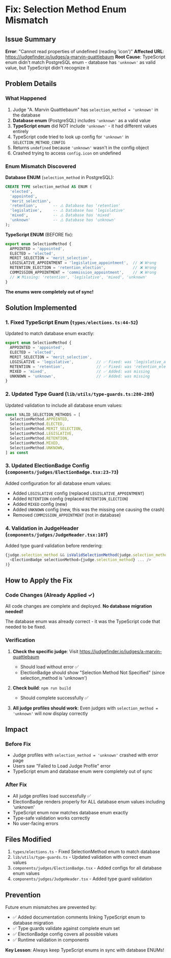 # Fix: Selection Method Enum Mismatch

## Issue Summary

**Error**: "Cannot read properties of undefined (reading 'icon')"
**Affected URL**: https://judgefinder.io/judges/a-marvin-quattlebaum
**Root Cause**: TypeScript enum didn't match PostgreSQL enum - database has `'unknown'` as valid value, but TypeScript didn't recognize it

## Problem Details

### What Happened
1. Judge "A. Marvin Quattlebaum" has `selection_method = 'unknown'` in the database
2. **Database enum** (PostgreSQL) includes `'unknown'` as a valid value
3. **TypeScript enum** did NOT include `'unknown'` - it had different values entirely
4. TypeScript code tried to look up config for `'unknown'` in `SELECTION_METHOD_CONFIG`
5. Returns `undefined` because `'unknown'` wasn't in the config object
6. Crashed trying to access `config.icon` on undefined

### Enum Mismatch Discovered

**Database ENUM** (`selection_method` in PostgreSQL):
```sql
CREATE TYPE selection_method AS ENUM (
  'elected',
  'appointed',
  'merit_selection',
  'retention',       -- ⚠️ Database has 'retention'
  'legislative',     -- ⚠️ Database has 'legislative'
  'mixed',           -- ⚠️ Database has 'mixed'
  'unknown'          -- ⚠️ Database has 'unknown'
);
```

**TypeScript ENUM** (BEFORE fix):
```typescript
export enum SelectionMethod {
  APPOINTED = 'appointed',
  ELECTED = 'elected',
  MERIT_SELECTION = 'merit_selection',
  LEGISLATIVE_APPOINTMENT = 'legislative_appointment',  // ❌ Wrong
  RETENTION_ELECTION = 'retention_election',            // ❌ Wrong
  COMMISSION_APPOINTMENT = 'commission_appointment',    // ❌ Wrong
  // ❌ Missing: 'retention', 'legislative', 'mixed', 'unknown'
}
```

**The enums were completely out of sync!**

## Solution Implemented

### 1. Fixed TypeScript Enum (`types/elections.ts:44-52`)
Updated to match database enum exactly:
```typescript
export enum SelectionMethod {
  APPOINTED = 'appointed',
  ELECTED = 'elected',
  MERIT_SELECTION = 'merit_selection',
  LEGISLATIVE = 'legislative',          // ✅ Fixed: was 'legislative_appointment'
  RETENTION = 'retention',              // ✅ Fixed: was 'retention_election'
  MIXED = 'mixed',                      // ✅ Added: was missing
  UNKNOWN = 'unknown',                  // ✅ Added: was missing
}
```

### 2. Updated Type Guard (`lib/utils/type-guards.ts:280-288`)
Updated validation to include all database enum values:
```typescript
const VALID_SELECTION_METHODS = [
  SelectionMethod.APPOINTED,
  SelectionMethod.ELECTED,
  SelectionMethod.MERIT_SELECTION,
  SelectionMethod.LEGISLATIVE,
  SelectionMethod.RETENTION,
  SelectionMethod.MIXED,
  SelectionMethod.UNKNOWN,
] as const
```

### 3. Updated ElectionBadge Config (`components/judges/ElectionBadge.tsx:23-73`)
Added configuration for all database enum values:
- Added `LEGISLATIVE` config (replaced `LEGISLATIVE_APPOINTMENT`)
- Added `RETENTION` config (replaced `RETENTION_ELECTION`)
- Added `MIXED` config (new)
- Added `UNKNOWN` config (new, this was the missing one causing the crash)
- Removed `COMMISSION_APPOINTMENT` (not in database)

### 4. Validation in JudgeHeader (`components/judges/JudgeHeader.tsx:107`)
Added type guard validation before rendering:
```typescript
{judge.selection_method && isValidSelectionMethod(judge.selection_method) && (
  <ElectionBadge selectionMethod={judge.selection_method} ... />
)}
```

## How to Apply the Fix

### Code Changes (Already Applied ✓)
All code changes are complete and deployed. **No database migration needed!**

The database enum was already correct - it was the TypeScript code that needed to be fixed.

### Verification

1. **Check the specific judge**: Visit https://judgefinder.io/judges/a-marvin-quattlebaum
   - Should load without error ✅
   - ElectionBadge should show "Selection Method Not Specified" (since selection_method is 'unknown')

2. **Check build**: `npm run build`
   - Should complete successfully ✅

3. **All judge profiles should work**: Even judges with `selection_method = 'unknown'` will now display correctly

## Impact

### Before Fix
- Judge profiles with `selection_method = 'unknown'` crashed with error page
- Users saw "Failed to Load Judge Profile" error
- TypeScript enum and database enum were completely out of sync

### After Fix
- All judge profiles load successfully ✅
- ElectionBadge renders properly for ALL database enum values including 'unknown'
- TypeScript enum now matches database enum exactly
- Type-safe validation works correctly
- No user-facing errors

## Files Modified

1. `types/elections.ts` - Fixed SelectionMethod enum to match database
2. `lib/utils/type-guards.ts` - Updated validation with correct enum values
3. `components/judges/ElectionBadge.tsx` - Added configs for all database enum values
4. `components/judges/JudgeHeader.tsx` - Added type guard validation

## Prevention

Future enum mismatches are prevented by:
- ✅ Added documentation comments linking TypeScript enum to database migration
- ✅ Type guards validate against complete enum set
- ✅ ElectionBadge config covers all possible values
- ✅ Runtime validation in components

**Key Lesson**: Always keep TypeScript enums in sync with database ENUMs!
